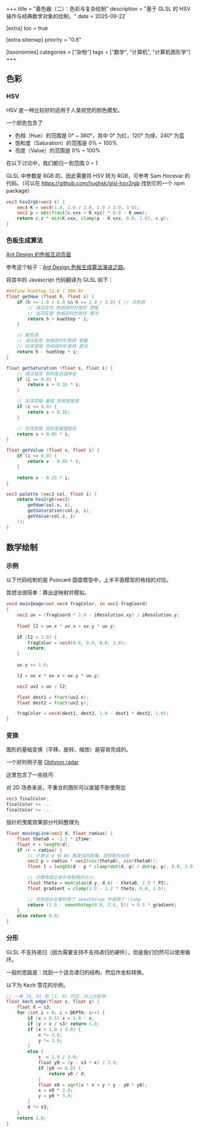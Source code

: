 +++
title = "着色器（二）：色彩与复杂绘制"
description = "基于 GLSL 的 HSV 操作与经典数学对象的绘制。"
date = 2025-09-22

[extra]
toc = true

[extra.sitemap]
priority = "0.8"

[taxonomies]
categories = ["杂物"]
tags = ["数学", "计算机", "计算机图形学"]
+++

## 色彩
### HSV
HSV 是一种比较好的适用于人类视觉的颜色模型。

一个颜色包含了
* 色相（Hue）的范围是 0° ~ 360°，其中 0° 为红，120° 为绿，240° 为蓝
* 饱和度（Saturation）的范围是 0% ~ 100%
* 亮度（Value）的范围是 0% ~ 100%

在以下讨论中，我们都归一到范围 0 ~ 1

GLSL 中参数是 RGB 的，因此需要将 HSV 转为 RGB，可参考 Sam Hocevar 的代码。（可以在 <https://github.com/hughsk/glsl-hsv2rgb> 找到它的一个 npm package）
```glsl
vec3 hsv2rgb(vec3 c) {
    vec4 K = vec4(1.0, 2.0 / 3.0, 1.0 / 3.0, 3.0);
    vec3 p = abs(fract(c.xxx + K.xyz) * 6.0 - K.www);
    return c.z * mix(K.xxx, clamp(p - K.xxx, 0.0, 1.0), c.y);
}
```

### 色板生成算法
[Ant Design 的色板互动页面](https://ant.design/docs/spec/colors-cn)

参考这个帖子：[Ant Design 色板生成算法演进之路](https://zhuanlan.zhihu.com/p/32422584)。

将其中的 Javascript 代码翻译为 GLSL 如下：
```glsl
#define hueStep (1.0 / 180.0)
float getHue (float h, float i) {
	if (h >= 1.0 / 6.0 && h <= 2.0 / 3.0) { // 冷色调
		// 减淡变亮 色相顺时针旋转 更暖
		// 加深变暗 色相逆时针旋转 更冷
		return h + hueStep * i;
	}

	// 暖色调
	// 减淡变亮 色相逆时针旋转 更暖
	// 加深变暗 色相顺时针旋转 更冷
	return h - hueStep * i;
}

float getSaturation (float s, float i) {
	// 减淡变亮 饱和度迅速降低
	if (i <= 0.0) {
		return s + 0.16 * i;
	}

	// 加深变暗-最暗 饱和度提高
	if (i >= 4.0) {
		return s + 0.16;
	}

	// 加深变暗 饱和度缓慢提高
	return s + 0.05 * i;
}

float getValue (float v, float i) {
	if (i <= 0.0) {
		return v - 0.05 * i;
	}

	return v - 0.15 * i;
}

vec3 palette (vec3 col, float i) {
	return hsv2rgb(vec3(
		getHue(col.x, i),
		getSaturation(col.y, i),
		getValue(col.z, i)
	));
}
```

## 数学绘制
### 示例
以下代码绘制的是 Poincaré 圆盘模型中，上半平面模型的格线的对应。

其想法很简单：算出逆映射并模拟。
```glsl
void mainImage(out vec4 fragColor, in vec2 fragCoord)
{
    vec2 uv = (fragCoord * 2.0 - iResolution.xy) / iResolution.y;
    
    float l2 = uv.x * uv.x + uv.y * uv.y;
	
    if (l2 > 1.0) {
        fragColor = vec4(0.0, 0.0, 0.0, 1.0);
        return;
    }
 
    uv.y += 1.0;

    l2 = uv.x * uv.x + uv.y * uv.y;

    vec2 uv2 = uv / l2;

    float dest1 = fract(uv2.x);
    float dest2 = fract(uv2.y);

    fragColor = vec4(dest1, dest2, 1.0 - dest1 * dest2, 1.0);
}
```

### 变换
图形的基础变换（平移、旋转、缩放）是容易完成的。

一个好的例子是 [Oblivion radar](https://www.shadertoy.com/view/4s2SRt)

这里包含了一些技巧

对 2D 场景来说，不重合的图形可以直接不断使用加
```glsl
vec3 finalColor;
finalColor += ...
finalColor += ...
```

指针的曳尾效果部分代码整理为
```glsl
float movingLine(vec2 d, float radius) {
    float theta0 = -1.2 * iTime;
    float r = length(d);
    if (r < radius) {
        // 计算点 d 到 θ0 角度线的距离，但钳制为劣角
        vec2 p = radius * vec2(cos(theta0), sin(theta0));
        float l = length(d - p * clamp(dot(d, p) / dot(p, p), 0.0, 1.0));

        // 计算角度之差并钳制角的大小
   	 	float theta = mod(atan(d.y, d.x) - theta0, 2.0 * PI);
        float gradient = clamp(1.0 - 1.2 * theta, 0.0, 1.0);

        // 亮色部分主要利用了 smoothstep 中调用了 clamp
        return (1.0 - smoothstep(0.0, 2.0, l)) + 0.5 * gradient;
    }
    else return 0.0;
}
```

### 分形
GLSL 不支持递归（因为需要支持不支持递归的硬件），但是我们仍然可以使用循环。

一般的思路是：找到一个适合递归的结构，然后作坐标转换。

以下为 Kech 雪花的示例。
```glsl
// 一条 (0, 0) 到 (1, 0) 的边，向上方延伸
float kech_edge(float x, float y) {
    float d = s3;
    for (int i = 0; i < DEPTH; i++) {
        if (x > 0.5) x = 1.0 - x;
        if (y > x / s3) return 1.0;
        if (x < 1.0 / 3.0) {
            x *= 3.0;
            y *= 3.0;
        }
        else {
            x -= 1.0 / 3.0;
            float y0 = (y - s3 * x) / 2.0;
            if (y0 <= 0.0) {
                return y0 / d;
            }
            float x0 = sqrt(x * x + y * y - y0 * y0);
            x = x0 * 3.0;
            y = y0 * 3.0;
        }
        d *= s3;
    }
    return 1.0;
}
```
